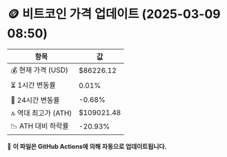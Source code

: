 # 🪙 비트코인 가격 업데이트 (2025-03-09 08:50)

| 항목                | 값 |
|--------------------|----------------|
| 💰 현재 가격 (USD) | $86226.12 |
| ⏳ 1시간 변동률    | 0.01% |
| 📆 24시간 변동률   | -0.68% |
| 🔝 역대 최고가 (ATH) | $109021.48 |
| 📉 ATH 대비 하락률 | -20.93% |

🔄 **이 파일은 GitHub Actions에 의해 자동으로 업데이트됩니다.**
